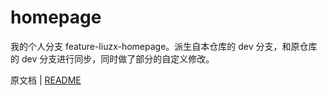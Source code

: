 # homepage

我的个人分支 feature-liuzx-homepage。派生自本仓库的 dev 分支，和原仓库的 dev 分支进行同步，同时做了部分的自定义修改。

原文档 | [README](./README-dev.md)

